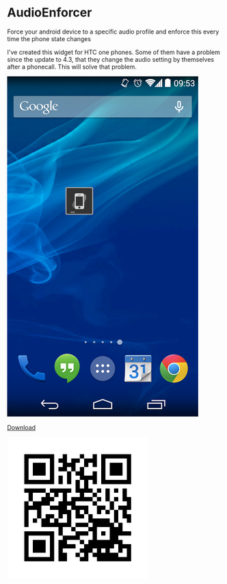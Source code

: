 AudioEnforcer
=============

Force your android device to a specific audio profile and enforce this every time the phone state changes

I've created this widget for HTC one phones. Some of them have a problem since the update to 4.3, that they change the audio setting by themselves after a phonecall. This will solve that problem.

![alt tag](https://github.com/bertyhell/AudioEnforcer/raw/master/screenshot.png)

[Download](https://github.com/bertyhell/AudioEnforcer/raw/master/AudioEnforcer.apk)

![qr code](https://github.com/bertyhell/AudioEnforcer/raw/master/qr.jpg)

